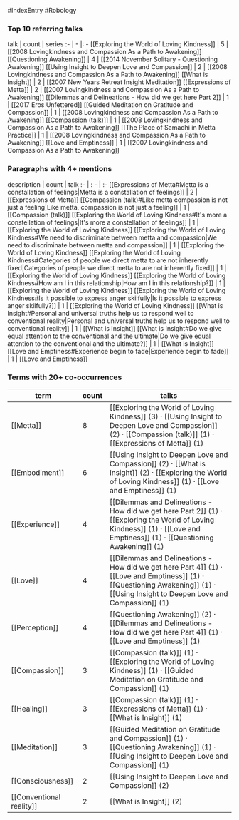 #IndexEntry #Robology

### Top 10 referring talks
talk | count | series
:- | - |: -
[[Exploring the World of Loving Kindness]] | 5 | [[2008 Lovingkindness and Compassion As a Path to Awakening]]
[[Questioning Awakening]] | 4 | [[2014 November Solitary - Questioning Awakening]]
[[Using Insight to Deepen Love and Compassion]] | 2 | [[2008 Lovingkindness and Compassion As a Path to Awakening]]
[[What is Insight]] | 2 | [[2007 New Years Retreat Insight Meditation]]
[[Expressions of Metta]] | 2 | [[2007 Lovingkindness and Compassion As a Path to Awakening]]
[[Dilemmas and Delineations - How did we get here Part 2]] | 1 | [[2017 Eros Unfettered]]
[[Guided Meditation on Gratitude and Compassion]] | 1 | [[2008 Lovingkindness and Compassion As a Path to Awakening]]
[[Compassion (talk)]] | 1 | [[2008 Lovingkindness and Compassion As a Path to Awakening]]
[[The Place of Samadhi in Metta Practice]] | 1 | [[2008 Lovingkindness and Compassion As a Path to Awakening]]
[[Love and Emptiness]] | 1 | [[2007 Lovingkindness and Compassion As a Path to Awakening]]

### Paragraphs with 4+ mentions
description | count | talk
:- | : - | :-
[[Expressions of Metta#Metta is a constallation of feelings\|Metta is a constallation of feelings]] | 2 | [[Expressions of Metta]]
[[Compassion (talk)#Like metta compassion is not just a feeling\|Like metta, compassion is not just a feeling]] | 1 | [[Compassion (talk)]]
[[Exploring the World of Loving Kindness#It's more a constellation of feelings\|It's more a constellation of feelings]] | 1 | [[Exploring the World of Loving Kindness]]
[[Exploring the World of Loving Kindness#We need to discriminate between metta and compassion\|We need to discriminate between metta and compassion]] | 1 | [[Exploring the World of Loving Kindness]]
[[Exploring the World of Loving Kindness#Categories of people we direct metta to are not inherently fixed\|Categories of people we direct metta to are not inherently fixed]] | 1 | [[Exploring the World of Loving Kindness]]
[[Exploring the World of Loving Kindness#How am I in this relationship\|How am I in this relationship?]] | 1 | [[Exploring the World of Loving Kindness]]
[[Exploring the World of Loving Kindness#Is it possible to express anger skilfully\|Is it possible to express anger skilfully?]] | 1 | [[Exploring the World of Loving Kindness]]
[[What is Insight#Personal and universal truths help us to respond well to conventional reality\|Personal and universal truths help us to respond well to conventional reality]] | 1 | [[What is Insight]]
[[What is Insight#Do we give equal attention to the conventional and the ultimate\|Do we give equal attention to the conventional and the ultimate?]] | 1 | [[What is Insight]]
[[Love and Emptiness#Experience begin to fade\|Experience begin to fade]] | 1 | [[Love and Emptiness]]

### Terms with 20+ co-occurrences
term | count | talks
-|-|-
[[Metta]] | 8 | <span class="counts">[[Exploring the World of Loving Kindness]] (3) · [[Using Insight to Deepen Love and Compassion]] (2) · [[Compassion (talk)]] (1) · [[Expressions of Metta]] (1)</span> 
[[Embodiment]] | 6 | <span class="counts">[[Using Insight to Deepen Love and Compassion]] (2) · [[What is Insight]] (2) · [[Exploring the World of Loving Kindness]] (1) · [[Love and Emptiness]] (1)</span> 
[[Experience]] | 4 | <span class="counts">[[Dilemmas and Delineations - How did we get here Part 2]] (1) · [[Exploring the World of Loving Kindness]] (1) · [[Love and Emptiness]] (1) · [[Questioning Awakening]] (1)</span> 
[[Love]] | 4 | <span class="counts">[[Dilemmas and Delineations - How did we get here Part 4]] (1) · [[Love and Emptiness]] (1) · [[Questioning Awakening]] (1) · [[Using Insight to Deepen Love and Compassion]] (1)</span> 
[[Perception]] | 4 | <span class="counts">[[Questioning Awakening]] (2) · [[Dilemmas and Delineations - How did we get here Part 4]] (1) · [[Love and Emptiness]] (1)</span> 
[[Compassion]] | 3 | <span class="counts">[[Compassion (talk)]] (1) · [[Exploring the World of Loving Kindness]] (1) · [[Guided Meditation on Gratitude and Compassion]] (1)</span> 
[[Healing]] | 3 | <span class="counts">[[Compassion (talk)]] (1) · [[Expressions of Metta]] (1) · [[What is Insight]] (1)</span> 
[[Meditation]] | 3 | <span class="counts">[[Guided Meditation on Gratitude and Compassion]] (1) · [[Questioning Awakening]] (1) · [[Using Insight to Deepen Love and Compassion]] (1)</span> 
[[Consciousness]] | 2 | <span class="counts">[[Using Insight to Deepen Love and Compassion]] (2)</span> 
[[Conventional reality]] | 2 | <span class="counts">[[What is Insight]] (2)</span> 

